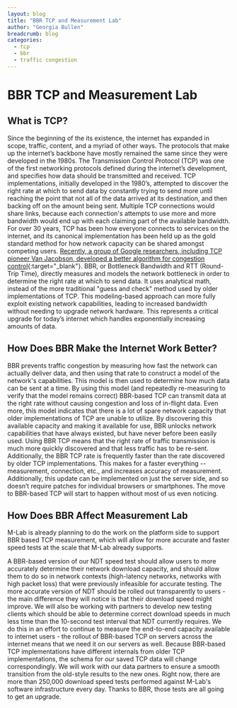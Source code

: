 ```yaml
---
layout: blog
title: "BBR TCP and Measurement Lab"
author: "Georgia Bullen"
breadcrumb: blog
categories:
  - tcp
  - bbr
  - traffic congestion
---
```


# BBR TCP and Measurement Lab

## What is TCP?

Since the beginning of the its existence, the internet has expanded in scope, traffic, content, and a myriad of other ways. The protocols that make up the internet’s backbone have mostly remained the same since they were developed in the 1980s. The Transmission Control Protocol (TCP) was one of the first networking protocols defined during the internet’s development, and specifies how data should be transmitted and received. TCP implementations, initially developed in the 1980’s, attempted to discover the right rate at which to send data by constantly trying to send more until reaching the point that not all of the data arrived at its destination, and then backing off on the amount being sent. Multiple TCP connections would share links, because each connection's attempts to use more and more bandwidth would end up with each claiming part of the available bandwidth. For over 30 years, TCP has been how everyone connects to services on the internet, and its canonical implementation has been held up as the gold standard method for how network capacity can be shared amongst competing users. [Recently, a group of Google researchers, including TCP pioneer Van Jacobson, developed a better algorithm for congestion control](https://research.google.com/pubs/pub45646.html){:target="_blank"}. BBR, or Bottleneck Bandwidth and RTT (Round-Trip Time), directly measures and models the network bottleneck in order to determine the right rate at which to send data. <!--more--> It uses analytical math, instead of the more traditional "guess and check" method used by older implementations of TCP. This modeling-based approach can more fully exploit existing network capabilities, leading to increased bandwidth without needing to upgrade network hardware. This represents a critical upgrade for today’s internet which handles exponentially increasing amounts of data.

## How Does BBR Make the Internet Work Better?

BBR prevents traffic congestion by measuring how fast the network can actually deliver data, and then using that rate to construct a model of the network's capabilities. This model is then used to determine how much data can be sent at a time. By using this model (and repeatedly re-measuring to verify that the model remains correct) BBR-based TCP can transmit data at the right rate without causing congestion and loss of in-flight data. Even more, this model indicates that there is a lot of spare network capacity that older implementations of TCP are unable to utilize. By discovering this available capacity and making it available for use, BBR unlocks network capabilities that have always existed, but have never before been easily used.  Using BBR TCP means that the right rate of traffic transmission is much more quickly discovered and that less traffic has to be re-sent. Additionally, the BBR TCP rate is frequently faster than the rate discovered by older TCP implementations. This makes for a faster everything -- measurement, connection, etc., and increases accuracy of measurement.  Additionally, this update can be implemented on just the server side, and so doesn’t require patches for individual browsers or smartphones. The move to BBR-based TCP will start to happen without most of us even noticing.

## How Does BBR Affect Measurement Lab

M-Lab is already planning to do the work on the platform side to support BBR based TCP measurement, which will allow for more accurate and faster speed tests at the scale that M-Lab already supports.

A BBR-based version of our NDT speed test should allow users to more accurately determine their network download capacity, and should allow them to do so in network contexts (high-latency networks, networks with high packet loss) that were previously infeasible for accurate testing. The more accurate version of NDT should be rolled out transparently to users - the main difference they will notice is that their download speed might improve. We will also be working with partners to develop new testing clients which should be able to determine correct download speeds in much less time than the 10-second test interval that NDT currently requires. We do this in an effort to continue to measure the end-to-end capacity available to internet users - the rollout of BBR-based TCP on servers across the internet means that we need it on our servers as well. Because BBR-based TCP implementations have different internals from older TCP implementations, the schema for our saved TCP data will change correspondingly. We will work with our data partners to ensure a smooth transition from the old-style results to the new ones. Right now, there are more than 250,000 download speed tests performed against M-Lab's software infrastructure every day. Thanks to BBR, those tests are all going to get an upgrade.